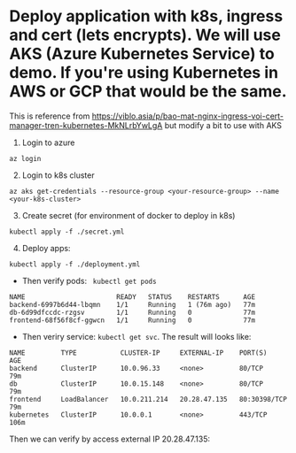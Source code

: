 # Deploy application with k8s, ingress and cert (lets encrypts). We will use AKS (Azure Kubernetes Service) to demo. If you're using Kubernetes in AWS or GCP that would be the same.
This is reference from https://viblo.asia/p/bao-mat-nginx-ingress-voi-cert-manager-tren-kubernetes-MkNLrbYwLgA but modify a bit to use with AKS

1. Login to azure
```
az login
```
2. Login to k8s cluster
```
az aks get-credentials --resource-group <your-resource-group> --name <your-k8s-cluster>
```

3. Create secret (for environment of docker to deploy in k8s)
```
kubectl apply -f ./secret.yml
```

4. Deploy apps:
```
kubectl apply -f ./deployment.yml 
```
- Then verify pods: ` kubectl get pods`
```
NAME                       READY   STATUS    RESTARTS      AGE
backend-6997b6d44-lbqmn    1/1     Running   1 (76m ago)   77m
db-6d99dfccdc-rzgsv        1/1     Running   0             77m
frontend-68f56f8cf-ggwcn   1/1     Running   0             77m
```

- Then veriry service: `kubectl get svc`. The result will looks like:
```
NAME         TYPE           CLUSTER-IP     EXTERNAL-IP    PORT(S)        AGE
backend      ClusterIP      10.0.96.33     <none>         80/TCP         79m
db           ClusterIP      10.0.15.148    <none>         80/TCP         79m
frontend     LoadBalancer   10.0.211.214   20.28.47.135   80:30398/TCP   79m
kubernetes   ClusterIP      10.0.0.1       <none>         443/TCP        106m
```
Then we can verify by access external IP 20.28.47.135:
